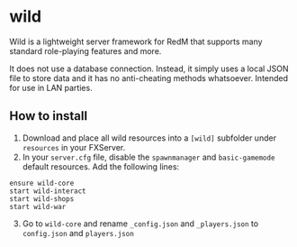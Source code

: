 # wild
Wild is a lightweight server framework for RedM that supports many standard role-playing features and more.

It does not use a database connection. Instead, it simply uses a local JSON file to store data and it has no anti-cheating methods whatsoever. Intended for use in LAN parties.

## How to install
1. Download and place all wild resources into a `[wild]` subfolder under `resources` in your FXServer.
2. In your `server.cfg` file, disable the `spawnmanager` and `basic-gamemode` default resources. Add the following lines:
```
ensure wild-core
start wild-interact
start wild-shops
start wild-war
```
3. Go to `wild-core` and rename `_config.json` and `_players.json` to `config.json` and `players.json`
